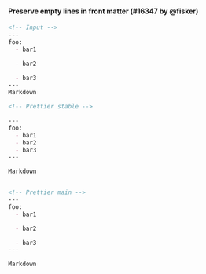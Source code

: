 #### Preserve empty lines in front matter (#16347 by @fisker)

<!-- prettier-ignore -->
```markdown
<!-- Input -->
---
foo:
  - bar1

  - bar2

  - bar3
---
Markdown

<!-- Prettier stable -->

---
foo:
  - bar1
  - bar2
  - bar3
---

Markdown


<!-- Prettier main -->
---
foo:
  - bar1

  - bar2

  - bar3
---

Markdown
```
